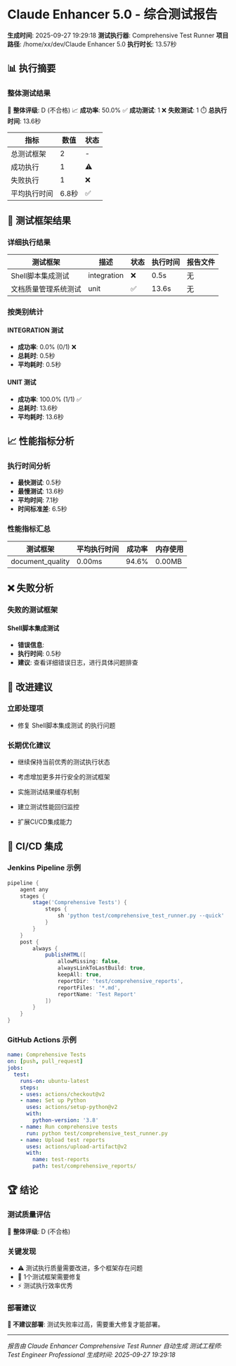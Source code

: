 # Claude Enhancer 5.0 - 综合测试报告

**生成时间**: 2025-09-27 19:29:18
**测试执行器**: Comprehensive Test Runner
**项目路径**: /home/xx/dev/Claude Enhancer 5.0
**执行时长**: 13.57秒

## 📊 执行摘要

### 整体测试结果

🚨 **整体评级**: D (不合格)
📈 **成功率**: 50.0%
✅ **成功测试**: 1
❌ **失败测试**: 1
⏱️ **总执行时间**: 13.6秒

| 指标 | 数值 | 状态 |
|------|------|------|
| 总测试框架 | 2 | - |
| 成功执行 | 1 | ⚠️ |
| 失败执行 | 1 | ❌ |
| 平均执行时间 | 6.8秒 | ✅ |

## 🧪 测试框架结果

### 详细执行结果

| 测试框架 | 描述 | 状态 | 执行时间 | 报告文件 |
|---------|------|------|----------|----------|
| Shell脚本集成测试 | integration | ❌ | 0.5s | 无 |
| 文档质量管理系统测试 | unit | ✅ | 13.6s | 无 |

### 按类别统计


#### INTEGRATION 测试
- **成功率**: 0.0% (0/1) ❌
- **总耗时**: 0.5秒
- **平均耗时**: 0.5秒

#### UNIT 测试
- **成功率**: 100.0% (1/1) ✅
- **总耗时**: 13.6秒
- **平均耗时**: 13.6秒

## 📈 性能指标分析

### 执行时间分析

- **最快测试**: 0.5秒
- **最慢测试**: 13.6秒
- **平均时间**: 7.1秒
- **时间标准差**: 6.5秒

### 性能指标汇总

| 测试框架 | 平均执行时间 | 成功率 | 内存使用 |
|---------|-------------|--------|----------|
| document_quality | 0.00ms | 94.6% | 0.00MB |

## ❌ 失败分析

### 失败的测试框架


#### Shell脚本集成测试
- **错误信息**: 
- **执行时间**: 0.5秒
- **建议**: 查看详细错误日志，进行具体问题排查

## 🎯 改进建议

### 立即处理项
- 修复 Shell脚本集成测试 的执行问题

### 长期优化建议
- 继续保持当前优秀的测试执行状态

- 考虑增加更多并行安全的测试框架
- 实施测试结果缓存机制
- 建立测试性能回归监控
- 扩展CI/CD集成能力

## 🚀 CI/CD 集成

### Jenkins Pipeline 示例
```groovy
pipeline {
    agent any
    stages {
        stage('Comprehensive Tests') {
            steps {
                sh 'python test/comprehensive_test_runner.py --quick'
            }
        }
    }
    post {
        always {
            publishHTML([
                allowMissing: false,
                alwaysLinkToLastBuild: true,
                keepAll: true,
                reportDir: 'test/comprehensive_reports',
                reportFiles: '*.md',
                reportName: 'Test Report'
            ])
        }
    }
}
```

### GitHub Actions 示例
```yaml
name: Comprehensive Tests
on: [push, pull_request]
jobs:
  test:
    runs-on: ubuntu-latest
    steps:
    - uses: actions/checkout@v2
    - name: Set up Python
      uses: actions/setup-python@v2
      with:
        python-version: '3.8'
    - name: Run comprehensive tests
      run: python test/comprehensive_test_runner.py
    - name: Upload test reports
      uses: actions/upload-artifact@v2
      with:
        name: test-reports
        path: test/comprehensive_reports/
```

## 🏆 结论

### 测试质量评估
🚨 **整体评级**: D (不合格)

### 关键发现
- ⚠️ 测试执行质量需要改进，多个框架存在问题
- 🔧 1个测试框架需要修复
- ⚡ 测试执行效率优秀

### 部署建议
**🛑 不建议部署**: 测试失败率过高，需要重大修复才能部署。

---
*报告由 Claude Enhancer Comprehensive Test Runner 自动生成*
*测试工程师: Test Engineer Professional*
*生成时间: 2025-09-27 19:29:18*
